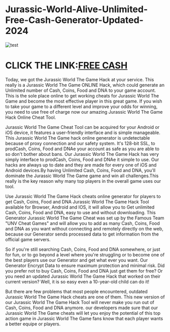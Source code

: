 # Jurassic-World-Alive-Unlimited-Free-Cash-Generator-Updated-2024

![test](https://encrypted-tbn0.gstatic.com/images?q=tbn:ANd9GcSiQEeEuZo8jdleGMqzKI1ZgdVJLkaVV14Rpt8Xpr1bgYNWufuaIMco3Ut68ApjANqHPUk&usqp=CAU)

# CLICK THE LINK:[FREE CASH](https://grantgame.com/jurassicworld/)

Today, we got the Jurassic World The Game Hack at your service. This really is a Jurassic World The Game ONLINE Hack, which could generate an Unlimited number of Cash, Coins, Food and DNA to your game account. This is the sole place online to get working cheats for Jurassic World The Game and become the most effective player in this great game. If you wish to take your game to a different level and improve your odds for winning, you need to use free of charge now our amazing Jurassic World The Game Hack Online Cheat Tool. 

Jurassic World The Game Cheat Tool can be acquired for your Android or iOS device, it features a user-friendly interface and is simple manageable. This Jurassic World The Game hack online generator is undetectable because of proxy connection and our safety system. It's 128-bit SSL, to prodCash, Coins, Food and DNAe your account as safe as you are able to so don't bother about bans. Our Jurassic World The Game Hack has very simply interface to prodCash, Coins, Food and DNAe it simple to use. Our hacks are always up to date and they are made for every one of iOS and Android devices.By having Unlimited Cash, Coins, Food and DNA, you'll dominate the Jurassic World The Game game and win all challenges.This really is the key reason why many top players in the overall game uses our tool.

Use Jurassic World The Game Hack cheats online generator for players to get Cash, Coins, Food and DNA Jurassic World The Game Hack Tool available for Browser, Android and IOS, it will allow you to Get unlimited Cash, Coins, Food and DNA, easy to use and without downloading. This Generator Jurassic World The Game Cheat was set up by the Famous Team "UNV Cheat Games" and will allow you to add as many Cash, Coins, Food and DNA as you want without connecting and remotely directly on the web, because our Generator sends processed data to get information from the official game servers.

So if you're still searching Cash, Coins, Food and DNA somewhere, or just for fun, or to go beyond a level where you're struggling or to become one of the best players use our Generator and get what ever you want. Our Generator Encrypt Data to ensure maximum protection and minimal risk. Did you prefer not to buy Cash, Coins, Food and DNA just get them for free? Or you need an updated Jurassic World The Game Hack that worked on their current version? Well, it is so easy even a 10-year-old child can do it!

But there are few problems that most people encountered, outdated Jurassic World The Game Hack cheats are one of them. This new version of our Jurassic World The Game Hack Tool will never make you run out of Cash, Coins, Food and DNA anymore. our developers made sure that our Jurassic World The Game cheats will let you enjoy the potential of this top action game in Jurassic World The Game fans know that each player wants a better equipe or players.
